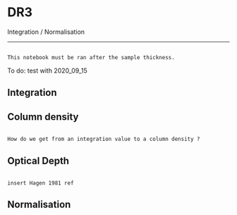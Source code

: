 # DR3

<p class="emphase2">Integration / Normalisation</p>

***


```{warning}

This notebook must be ran after the sample thickness.

```

To do: test with 2020_09_15



## Integration



## Column density



```{note}

How do we get from an integration value to a column density ?

```

## Optical Depth

```{note}

insert Hagen 1981 ref

```

## Normalisation

